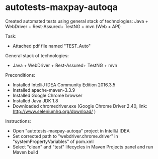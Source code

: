 # autotests-maxpay-autoqa
Created automated tests using general stack of technologies: Java + WebDriver + Rest-Assured+ TestNG + mvn (Web + API)


Task:
- Attached pdf file named "TEST_Auto"

General stack of technologies: 
- Java + WebDriver + Rest-Assured+ TestNG + mvn

Preconditions:
- Installed IntelliJ IDEA Community Edition 2016.3.5
- Installed apache-maven-3.3.9
- Installed Google Chrome browser
- Installed Java JDK 1.8
- Downloaded chromedriver.exe (Google Chrome Driver 2.40, link: http://www.seleniumhq.org/download/ )

Instructions:
- Open "autotests-maxpay-autoqa" project in IntelliJ IDEA
- Set corrected path to "webdriver.chrome.driver" in "systemPropertyVariables" of pom.xml
- Select "clean" and "test" lifecycles in Maven Projects panel and run Maven build
